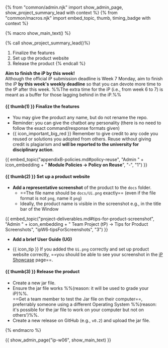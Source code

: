 {% from "common/admin.njk" import show_admin_page, show_project_summary_lead with context %}
{% from "common/macros.njk" import embed_topic, thumb, timing_badge with context %}

{% macro show_main_text() %}
<div id="main">

{% call show_project_summary_lead()%}
1. Finalize the features
1. Set up the product website
1. Release the product
{% endcall %}
<div id="body">

<box type="important">

**Aim to finish the iP by this week!**<br> Although the official iP submission deadline is Week 7 Monday, aim to finish the iP **by this week's <tooltip content="i.e., 2359 before the tutorial">weekly deadline</tooltip>** so that you can devote more time to the tP after this week. %%The extra time for the iP (i.e., from week 6 to 7) is meant as a buffer for those lagging behind in the iP.%%
</box>

#### {{ thumb(1) }} Finalize the features

* You may give the product any name, but do not rename the repo.
* Reminder: you can give the chatbot any personality (there is no need to follow the exact command/response formats given)
* {{ icon_important_big_red }} Remember to give credit to any code you reused or solutions you adopted from others. Reuse without giving credit is plagiarism and **will be reported to the university for disciplinary action**.
<div class="indented-level2">

{{ embed_topic("appendixB-policies.md#policy-reuse", "Admin " + icon_embedding + " **Module Policies → Policy on Reuse**", "-", "1") }}
</div>

#### {{ thumb(2) }} Set up a product website

* **Add a representative screenshot** of the product to the `docs` folder.
  * ==The file name should be `docs/Ui.png` exactly== (even if the file format is not `png`, name it `png`)
  * Ideally, the product name is visible in the screenshot e.g., in the title bar of the Window

<div class="indented-level2">

{{ embed_topic("project-deliverables.md#tips-for-product-screenshot", "Admin " + icon_embedding + " Team Project (tP) → Tips for Product Screenshots", "ipW6-tipsForScreenshots", "3") }}
</div>


* **Add a brief User Guide (UG)**

<div class="indented">

<include src="dukeFragment.md" boilerplate var-header="**`A-UserGuide`: User Guide**" var-fragment="extensions.mbdf#A-UserGuide" />
</div>
<p/>

* {{ icon_tip }} If you added the `Ui.png` correctly and set up product website correctly, ==you should be able to see your screenshot in the [iP Showcase](ip-showcase.html) page==.

#### {{ thumb(3) }} Release the product

* Create a new jar file.
* Ensure the jar file works %%(reason: it will be used to grade your iP)%%.<br>
  ==Get a team member to test the Jar file on their computer==, preferrably someone using a different Operating System %%(reason: it's possible for the jar file to work on your computer but not on others')%%.
* Create a new release on GitHub (e.g., `v0.2`) and upload the jar file.

<div class="indented">

<include src="dukeFragment.md" boilerplate var-header="**`A-Release`: Release**" var-fragment="extensions.mbdf#A-Release" />
</div>
<p/>

</div>
</div>
{% endmacro %}

{{ show_admin_page("ip-w06", show_main_text) }}